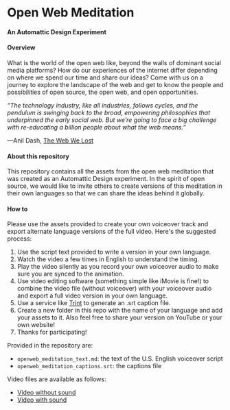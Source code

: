 # Open Web Meditation

#### An Automattic Design Experiment

#### Overview
What is the world of the open web like, beyond the walls of dominant social media platforms? How do our experiences of the internet differ depending on where we spend our time and share our ideas? Come with us on a journey to explore the landscape of the web and get to know the people and possibilities of open source, the open web, and open opportunities.

_“The technology industry, like all industries, follows cycles, and the pendulum is swinging back to the broad, empowering philosophies that underpinned the early social web. But we’re going to face a big challenge with re-educating a billion people about what the web means.”_

—Anil Dash, [The Web We Lost](https://anildash.com/2012/12/13/the_web_we_lost/)

#### About this repository

This repository contains all the assets from the open web meditation that was created as an Automattic Design experiment. In the spirit of open source, we would like to invite others to create versions of this meditation in their own languages so that we can share the ideas behind it globally. 

#### How to

Please use the assets provided to create your own voiceover track and export alternate language versions of the full video. Here's the suggested process:
1) Use the script text provided to write a version in your own language.
2) Watch the video a few times in English to understand the timing.
3) Play the video silently as you record your own voiceover audio to make sure you are synced to the animation.
4) Use video editing software (something simple like iMovie is fine!) to combine the video file (without voiceover) with your voiceover audio and export a full video version in your own language.
5) Use a service like [Trint](https://trint.com) to generate an .srt caption file.
6) Create a new folder in this repo with the name of your language and add your assets to it. Also feel free to share your version on YouTube or your own website!
7) Thanks for participating!

Provided in the repository are:
- `openweb_meditation_text.md`: the text of the U.S. English voiceover script
- `openweb_meditation_captions.srt`: the captions file

Video files are available as follows:
- [Video without sound](https://automatticdesign.files.wordpress.com/2019/03/openweb_meditation_silent.mp4)
- [Video with sound](https://automatticdesign.files.wordpress.com/2019/03/openweb_meditation_fullmix.mp4)

